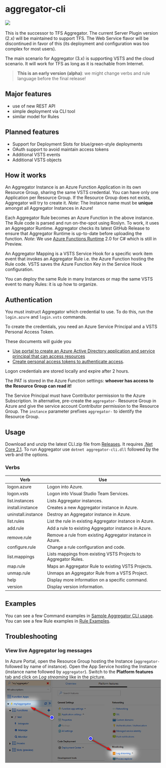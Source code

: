 # aggregator-cli

![](https://tfsaggregator.visualstudio.com/_apis/public/build/definitions/1cca877b-3e26-4880-b5b8-79e4b10fbfb4/16/badge)

This is the successor to TFS Aggregator.
The current Server Plugin version (2.x) will be maintained to support TFS.
The Web Service flavor will be discontinued in favor of this (its deployment and configuration was too complex for most users).

The main scenario for Aggregator (3.x) is supporting VSTS and the cloud scenario. It will work for TFS as long as it is reachable from Internet.

> **This is an early version (alpha)**: we might change verbs and rule language before the final release!

## Major features

- use of new REST API
- simple deployment via CLI tool
- similar model for Rules

## Planned features

- Support for Deployment Slots for blue/green-style deployments
- OAuth support to avoid maintain access tokens
- Additional VSTS events
- Additional VSTS objects

## How it works

An Aggregator Instance is an Azure Function Application in its own Resource Group,
sharing the same VSTS credential. You can have only one Application per Resource Group.
If the Resource Group does not exists, Aggregator will try to create it.
*Note*: The Instance name must be **unique** amongst all Aggregator Instances in Azure!

Each Aggregator Rule becomes an Azure Function in the above instance.
The Rule code is parsed and run on-the-spot using Roslyn.
To work, it uses an Aggregator Runtime.
Aggregator checks its latest GitHub Release to ensure that Aggregator Runtime is up-to-date before uploading the function.
*Note*: We use [Azure Functions Runtime](https://docs.microsoft.com/en-us/azure/azure-functions/functions-versions) 2.0 for C# which is still in Preview.

An Aggregator Mapping is a VSTS Service Hook for a specific work item event that invokes an Aggregator Rule i.e. the Azure Function hosting the Rule code. VSTS saves the Azure Function Key in the Service Hook configuration.

You can deploy the same Rule in many Instances or map the same VSTS event to many Rules: it is up how to organize.

## Authentication

You must instruct Aggregator which credential to use.
To do this, run the `login.azure` and `login.vsts` commands.

To create the credentials, you need an Azure Service Principal and a VSTS Personal Access Token.

These documents will guide you
* [Use portal to create an Azure Active Directory application and service principal that can access resources](https://docs.microsoft.com/en-us/azure/azure-resource-manager/resource-group-create-service-principal-portal)        
* [Create personal access tokens to authenticate access](https://docs.microsoft.com/en-us/vsts/organizations/accounts/use-personal-access-tokens-to-authenticate?view=vsts#create-personal-access-tokens-to-authenticate-access).

Logon credentials are stored locally and expire after 2 hours.

The PAT is stored in the Azure Function settings: **whoever has access to the Resource Group can read it!**

The Service Principal must have Contributor permission to the Azure Subscription.
In alternative, pre-create the `aggregator-` Resource Group in Azure and give the service account Contributor permission to the Resource Group.
The `instance` parameter prefixes `aggregator-` to identify the Resource Group.

## Usage

Download and unzip the latest CLI.zip file from [Releases](https://github.com/tfsaggregator/aggregator-cli/releases).
It requires [.Net Core 2.1](https://www.microsoft.com/net/download).
To run Aggregator use
`dotnet aggregator-cli.dll` followed by the verb and the options.

### Verbs

 Verb               | Use
--------------------|----------------------------------------
logon.azure         | Logon into Azure.
logon.vsts          | Logon into Visual Studio Team Services.
list.instances      | Lists Aggregator instances.
install.instance    | Creates a new Aggregator instance in Azure.
uninstall.instance  | Destroy an Aggregator instance in Azure.
list.rules          | List the rule in existing Aggregator instance in Azure.
add.rule            | Add a rule to existing Aggregator instance in Azure.
remove.rule         | Remove a rule from existing Aggregator instance in Azure.
configure.rule      | Change a rule configuration and code.
list.mappings       | Lists mappings from existing VSTS Projects to Aggregator Rules.
map.rule            | Maps an Aggregator Rule to existing VSTS Projects.
unmap.rule          | Unmaps an Aggregator Rule from a VSTS Project.
help                | Display more information on a specific command.
version             | Display version information.

## Examples

You can see a few Command examples in [Sample Aggregator CLI usage](doc/command-examples.md).
You can see a few Rule examples in [Rule Examples](doc/rule-examples.md).

## Troubleshooting

### View live Aggregator log messages

In Azure Portal, open the Resource Group hosting the Instance (`aggregator-` followed by name of instance).
Open the App Service hosting the Instance (instance name followed by `aggregator`).
Switch to the **Platform features** tab and click on _Log streaming_ like in the picture.
![Log streaming](doc/log-streaming-from-azure-portal.png)

